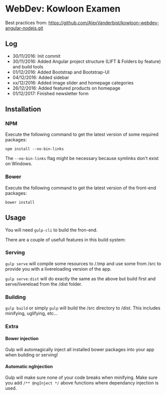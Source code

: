 WebDev: Kowloon Examen
======================


Best practices from:
https://github.com/AlexVanderbist/kowloon-webdev-angular-nodejs.git


Log
---

- 30/11/2016: Init commit
- 30/11/2016: Added Angular project structure (LIFT & Folders by feature) and build tools
- 01/12/2016: Added Bootstrap and Bootstrap-UI
- 04/12/2016: Added sidebar
- xx/12/2016: Added image slider and homepage categories
- 26/12/2016: Added featured products on homepage
- 01/12/2017: Finished newsletter form



Installation
------------

### NPM

Execute the following command to get the latest version of some required packages:

```terminal
npm install --no-bin-links
```

The `--no-bin-links` flag might be necessary because symlinks don't exist on Windows.

### Bower

Execute the following command to get the latest version of the front-end packages:

```terminal
bower install 
```


Usage
-----

You will need `gulp-cli` to build the fron-end.

There are a couple of usefull features in this build system:

### Serving

`gulp serve` will compile some resources to /.tmp and use some from /src to provide you with a livereloading version of the app.

`gulp serve:dist` will do exactly the same as the above but build first and serve/livereload from the /dist folder. 

### Building

`gulp build` or simply `gulp` will build the /src directory to /dist. This includes minifying, uglifying, etc...

### Extra

#### Bower injection

Gulp will automagically inject all installed bower packages into your app when building or serving!

#### Automatic ngInjection

Gulp will make sure none of your code breaks when minifying. Make sure you add `/** @ngInject */` above functions where dependancy injection is used.